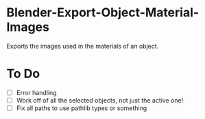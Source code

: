 # Blender-Export-Object-Material-Images
Exports the images used in the materials of an object.


# To Do
- [ ] Error handling
- [ ] Work off of all the selected objects, not just the active one!
- [ ] Fix all paths to use pathlib types or something
